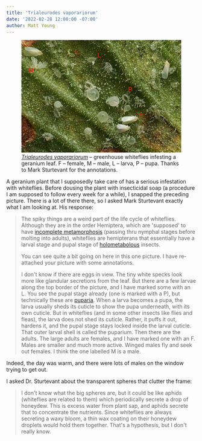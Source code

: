 ```yaml
---
title: 'Trialeurodes vaporariorum'
date: '2022-02-28 12:00:00 -07:00'
author: Matt Young
---
```


<figure>
<img src="/uploads/2022/DSC04847_Whiteflies_Crop_1_600.jpg" alt="whiteflies"/>
<figcaption>
<a href="https://en.wikipedia.org/wiki/Greenhouse_whitefly"><i>Trialeurodes vaporariorum</i></a> &ndash; greenhouse whiteflies infesting a geranium leaf. F &ndash; female, M &ndash; male, L &ndash; larva, P &ndash; pupa. Thanks to Mark Sturtevant for the annotations. 
</figcaption>
</figure>

A geranium plant that I supposedly take care of has a serious infestation with whiteflies. Before dousing the plant with insecticidal soap (a procedure I am supposed to follow every week for a while), I snapped the preceding picture. There is a lot of there there, so I asked Mark Sturtevant exactly what I am looking at. His response:

<blockquote><p>The spiky things are a weird part of the life cycle of whiteflies. Although they are in the order Hemiptera, which are 'supposed' to have <a href="https://www.amentsoc.org/insects/glossary/terms/incomplete-metamorphosis/">incomplete metamorphosis</a> (passing thru nymphal stages before molting into adults), whiteflies are hemipterans that essentially have a larval stage and pupal stage of <a href="https://www.amentsoc.org/insects/glossary/terms/complete-metamorphosis/">holometabolous</a> insects.</p>

<p>You can see quite a bit going on here in this one picture. I have re-attached your picture with some annotations.</p> 

<p>I don't know if there are eggs in view. The tiny white specks look more like glandular secretions from the leaf. But there are a few larvae along the top border of the picture, and I have marked some with an L.  You see the pupal stage already (one is marked with a P), but technically these are <a href="https://www.amentsoc.org/insects/glossary/terms/puparium/">puparia</a>. When a larva becomes a pupa, the larva usually sheds its cuticle to show the pupa underneath, with its own cuticle. But in whiteflies (and in some other insects like flies and fleas), the larva does not shed its cuticle. Rather, it puffs it out, hardens it, and the pupal stage stays locked inside the larval cuticle. That outer larval shell is called the puparium. Then there are the adults. The large adults are females, and I have marked one with an F. Males are smaller and much more active. Winged males fly and seek out females. I think the one labelled M is a male.</p></blockquote>

Indeed, the day was warm, and there were lots of males on the window trying to get out.

I asked Dr. Sturtevant about the transparent spheres that clutter the frame:

<blockquote>I don't know what the big spheres are, but it could be like aphids (whiteflies are related to them) which periodically secrete a drop of honeydew. This is excess water from plant sap, and aphids secrete that to concentrate the nutrients. Since whiteflies are always secreting a waxy bloom, a thin wax coating on their honeydew droplets would hold them together. That's a hypothesis, but I don't really know. </blockquote>
